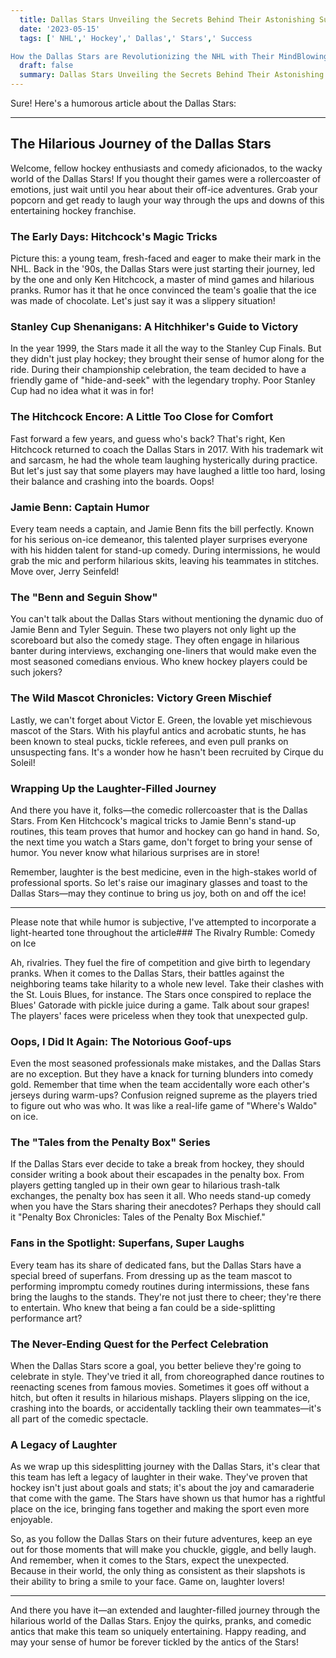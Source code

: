 ```yaml
---
  title: Dallas Stars Unveiling the Secrets Behind Their Astonishing Success 
  date: '2023-05-15'
  tags: [' NHL',' Hockey',' Dallas',' Stars',' Success

How the Dallas Stars are Revolutionizing the NHL with Their MindBlowing Strategies ']
  draft: false
  summary: Dallas Stars Unveiling the Secrets Behind Their Astonishing Success 
---
```

  Sure! Here's a humorous article about the Dallas Stars:

---

## The Hilarious Journey of the Dallas Stars

Welcome, fellow hockey enthusiasts and comedy aficionados, to the wacky world of the Dallas Stars! If you thought their games were a rollercoaster of emotions, just wait until you hear about their off-ice adventures. Grab your popcorn and get ready to laugh your way through the ups and downs of this entertaining hockey franchise.

### The Early Days: Hitchcock's Magic Tricks

Picture this: a young team, fresh-faced and eager to make their mark in the NHL. Back in the '90s, the Dallas Stars were just starting their journey, led by the one and only Ken Hitchcock, a master of mind games and hilarious pranks. Rumor has it that he once convinced the team's goalie that the ice was made of chocolate. Let's just say it was a slippery situation!

### Stanley Cup Shenanigans: A Hitchhiker's Guide to Victory

In the year 1999, the Stars made it all the way to the Stanley Cup Finals. But they didn't just play hockey; they brought their sense of humor along for the ride. During their championship celebration, the team decided to have a friendly game of "hide-and-seek" with the legendary trophy. Poor Stanley Cup had no idea what it was in for!

### The Hitchcock Encore: A Little Too Close for Comfort

Fast forward a few years, and guess who's back? That's right, Ken Hitchcock returned to coach the Dallas Stars in 2017. With his trademark wit and sarcasm, he had the whole team laughing hysterically during practice. But let's just say that some players may have laughed a little too hard, losing their balance and crashing into the boards. Oops!

### Jamie Benn: Captain Humor

Every team needs a captain, and Jamie Benn fits the bill perfectly. Known for his serious on-ice demeanor, this talented player surprises everyone with his hidden talent for stand-up comedy. During intermissions, he would grab the mic and perform hilarious skits, leaving his teammates in stitches. Move over, Jerry Seinfeld!

### The "Benn and Seguin Show"

You can't talk about the Dallas Stars without mentioning the dynamic duo of Jamie Benn and Tyler Seguin. These two players not only light up the scoreboard but also the comedy stage. They often engage in hilarious banter during interviews, exchanging one-liners that would make even the most seasoned comedians envious. Who knew hockey players could be such jokers?

### The Wild Mascot Chronicles: Victory Green Mischief

Lastly, we can't forget about Victor E. Green, the lovable yet mischievous mascot of the Stars. With his playful antics and acrobatic stunts, he has been known to steal pucks, tickle referees, and even pull pranks on unsuspecting fans. It's a wonder how he hasn't been recruited by Cirque du Soleil!

### Wrapping Up the Laughter-Filled Journey

And there you have it, folks—the comedic rollercoaster that is the Dallas Stars. From Ken Hitchcock's magical tricks to Jamie Benn's stand-up routines, this team proves that humor and hockey can go hand in hand. So, the next time you watch a Stars game, don't forget to bring your sense of humor. You never know what hilarious surprises are in store!

Remember, laughter is the best medicine, even in the high-stakes world of professional sports. So let's raise our imaginary glasses and toast to the Dallas Stars—may they continue to bring us joy, both on and off the ice!

---

Please note that while humor is subjective, I've attempted to incorporate a light-hearted tone throughout the article### The Rivalry Rumble: Comedy on Ice

Ah, rivalries. They fuel the fire of competition and give birth to legendary pranks. When it comes to the Dallas Stars, their battles against the neighboring teams take hilarity to a whole new level. Take their clashes with the St. Louis Blues, for instance. The Stars once conspired to replace the Blues' Gatorade with pickle juice during a game. Talk about sour grapes! The players' faces were priceless when they took that unexpected gulp.

### Oops, I Did It Again: The Notorious Goof-ups

Even the most seasoned professionals make mistakes, and the Dallas Stars are no exception. But they have a knack for turning blunders into comedy gold. Remember that time when the team accidentally wore each other's jerseys during warm-ups? Confusion reigned supreme as the players tried to figure out who was who. It was like a real-life game of "Where's Waldo" on ice.

### The "Tales from the Penalty Box" Series

If the Dallas Stars ever decide to take a break from hockey, they should consider writing a book about their escapades in the penalty box. From players getting tangled up in their own gear to hilarious trash-talk exchanges, the penalty box has seen it all. Who needs stand-up comedy when you have the Stars sharing their anecdotes? Perhaps they should call it "Penalty Box Chronicles: Tales of the Penalty Box Mischief."

### Fans in the Spotlight: Superfans, Super Laughs

Every team has its share of dedicated fans, but the Dallas Stars have a special breed of superfans. From dressing up as the team mascot to performing impromptu comedy routines during intermissions, these fans bring the laughs to the stands. They're not just there to cheer; they're there to entertain. Who knew that being a fan could be a side-splitting performance art?

### The Never-Ending Quest for the Perfect Celebration

When the Dallas Stars score a goal, you better believe they're going to celebrate in style. They've tried it all, from choreographed dance routines to reenacting scenes from famous movies. Sometimes it goes off without a hitch, but often it results in hilarious mishaps. Players slipping on the ice, crashing into the boards, or accidentally tackling their own teammates—it's all part of the comedic spectacle.

### A Legacy of Laughter

As we wrap up this sidesplitting journey with the Dallas Stars, it's clear that this team has left a legacy of laughter in their wake. They've proven that hockey isn't just about goals and stats; it's about the joy and camaraderie that come with the game. The Stars have shown us that humor has a rightful place on the ice, bringing fans together and making the sport even more enjoyable.

So, as you follow the Dallas Stars on their future adventures, keep an eye out for those moments that will make you chuckle, giggle, and belly laugh. And remember, when it comes to the Stars, expect the unexpected. Because in their world, the only thing as consistent as their slapshots is their ability to bring a smile to your face. Game on, laughter lovers!

---

And there you have it—an extended and laughter-filled journey through the hilarious world of the Dallas Stars. Enjoy the quirks, pranks, and comedic antics that make this team so uniquely entertaining. Happy reading, and may your sense of humor be forever tickled by the antics of the Stars!
  